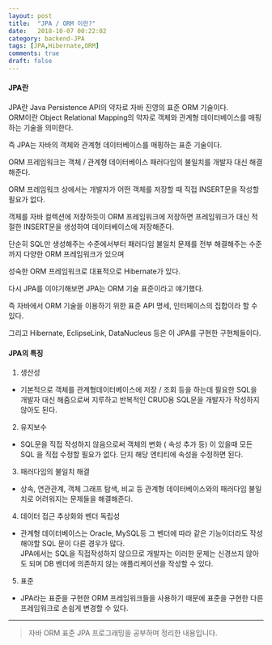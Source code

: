 ```yaml
---
layout: post
title:  "JPA / ORM 이란?"
date:   2018-10-07 00:22:02
category: backend-JPA
tags: [JPA,Hibernate,ORM]
comments: true
draft: false
---
```

#### JPA란
JPA란 Java Persistence API의 약자로 자바 진영의 표준 ORM 기술이다.  
ORM이란 Object Relational Mapping의 약자로 객체와 관계형 데이터베이스를 매핑하는 기술을 의미한다.  

즉 JPA는 자바의 객체와 관계형 데이터베이스를 매핑하는 표준 기술이다.  
<!--more-->
ORM 프레임워크는 객체 / 관계형 데이터베이스 패러다임의 불일치를 개발자 대신 해결해준다.  

ORM 프레임워크 상에서는 개발자가 어떤 객체를 저장할 때 직접 INSERT문을 작성할 필요가 없다.  

객체를 자바 컬렉션에 저장하듯이 ORM 프레임워크에 저장하면  프레임워크가 대신 적절한 INSERT문을 생성하여 데이터베이스에 저장해준다.  

단순히 SQL만 생성해주는 수준에서부터 패러다임 불일치 문제를 전부 해결해주는 수준까지 다양한 ORM 프레임워크가 있으며   

성숙한 ORM 프레임워크로 대표적으로 Hibernate가 있다.  

다시 JPA를 이야기해보면 JPA는 ORM 기술 표준이라고 얘기했다.  

즉 자바에서 ORM 기술을 이용하기 위한 표준 API 명세, 인터페이스의 집합이라 할 수 있다.  

그리고 Hibernate, EclipseLink, DataNucleus 등은 이 JPA를 구현한 구현체들이다.  

#### JPA의 특징

1. 생산성
- 기본적으로 객체를 관계형데이터베이스에 저장 / 조회 등을 하는데 필요한 SQL을 개발자 대신 해줌으로써 지루하고 반복적인 CRUD용 SQL문을 개발자가 작성하지 않아도 된다.

2. 유지보수
-  SQL문을 직접 작성하지 않음으로써 객체의 변화 ( 속성 추가 등) 이 있을때 모든 SQL 을 직접 수정할 필요가 없다. 단지 해당 엔티티에 속성을 수정하면 된다.

3. 패러다임의 불일치 해결
-  상속, 연관관계, 객체 그래프 탐색, 비교 등 관계형 데이터베이스와의 패러다임 불일치로 어려워지는 문제들을 해결해준다.

4. 데이터 접근 추상화와 벤더 독립성
-  관계형 데이터베이스는 Oracle, MySQL등 그 벤더에 따라 같은 기능이더라도 작성해야할 SQL 문이 다른 경우가 많다.  
    JPA에서는 SQL을 직접작성하지 않으므로 개발자는 이러한 문제는 신경쓰지 않아도 되며 DB 벤더에 의존하지 않는 애플리케이션을 작성할 수 있다.

5. 표준
-  JPA라는 표준을 구현한 ORM 프레임워크들을 사용하기 때문에 표준을 구현한 다른 프레임워크로 손쉽게 변경할 수 있다.

---
>자바 ORM 표준 JPA 프로그래밍을 공부하며 정리한 내용입니다.
